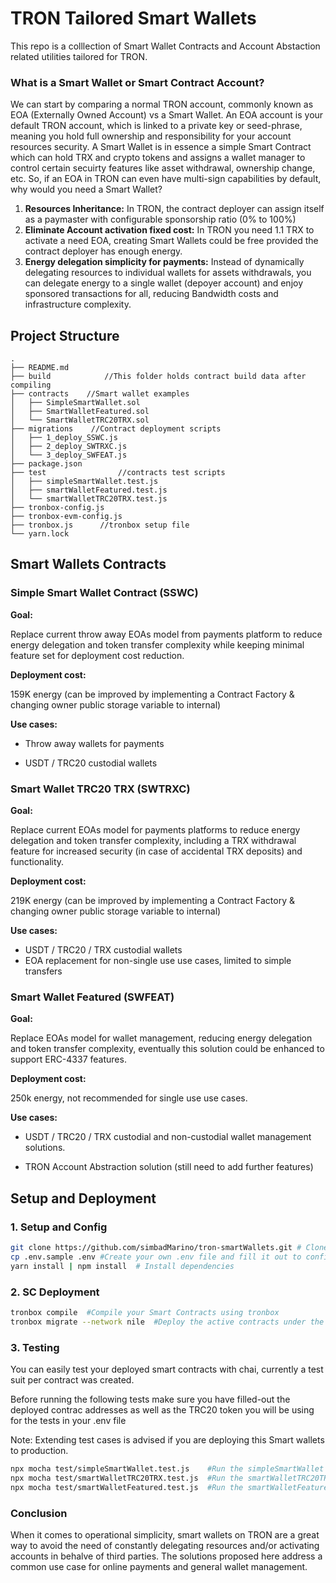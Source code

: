 # TRON Tailored Smart Wallets

This repo is a colllection of Smart Wallet Contracts and Account Abstaction related utilities tailored for TRON.

### What is a Smart Wallet or Smart Contract Account?

We can start by comparing a normal TRON account, commonly known as EOA (Externally Owned Account) vs a Smart Wallet.
An EOA account is your default TRON account, which is linked to a private key or seed-phrase, meaning you hold full ownership and responsibility for your account resources security.
A Smart Wallet is in essence a simple Smart Contract which can hold TRX and crypto tokens and assigns a wallet manager to control certain secuirty features like asset withdrawal, ownership change, etc.
So, if an EOA in TRON can even have multi-sign capabilities by default, why would you need a Smart Wallet?

1. **Resources Inheritance:** In TRON, the contract deployer can assign itself as a paymaster with configurable sponsorship ratio (0% to 100%)
2. **Eliminate Account activation fixed cost:** In TRON you need 1.1 TRX to activate a need EOA, creating Smart Wallets could be free provided the contract deployer has enough energy.
3. **Energy delegation simplicity for payments:** Instead of dynamically delegating resources to individual wallets for assets withdrawals, you can delegate energy to a single wallet (depoyer account) and enjoy sponsored transactions for all, reducing Bandwidth costs and infrastructure complexity.

## Project Structure

```
.
├── README.md
├── build            //This folder holds contract build data after compiling
├── contracts    //Smart wallet examples
│   ├── SimpleSmartWallet.sol
│   ├── SmartWalletFeatured.sol
│   └── SmartWalletTRC20TRX.sol
├── migrations    //Contract deployment scripts
│   ├── 1_deploy_SSWC.js
│   ├── 2_deploy_SWTRXC.js
│   └── 3_deploy_SWFEAT.js
├── package.json
├── test                //contracts test scripts
│   ├── simpleSmartWallet.test.js
│   ├── smartWalletFeatured.test.js
│   └── smartWalletTRC20TRX.test.js
├── tronbox-config.js
├── tronbox-evm-config.js
├── tronbox.js      //tronbox setup file
└── yarn.lock
```

## Smart Wallets Contracts

### Simple Smart Wallet Contract (SSWC)

**Goal:**

Replace current throw away EOAs model from payments platform to reduce energy delegation and token transfer complexity while keeping minimal feature set for deployment cost reduction.

**Deployment cost:**

159K energy (can be improved by implementing a Contract Factory & changing owner public storage variable to internal)

**Use cases:**

* Throw away wallets for payments

* USDT / TRC20  custodial wallets

### Smart Wallet TRC20 TRX (SWTRXC)

**Goal:** 

Replace current  EOAs model for payments platforms to reduce energy delegation and token transfer complexity, including a TRX withdrawal feature for increased security (in case of accidental TRX deposits) and functionality.

**Deployment cost:** 

219K energy (can be improved by implementing a Contract Factory & changing owner public storage variable to internal)

**Use cases:**
* USDT / TRC20 / TRX custodial wallets
* EOA replacement for non-single use use cases, limited to simple transfers

### Smart Wallet Featured (SWFEAT)

**Goal:** 

Replace EOAs model for wallet management, reducing energy delegation and token transfer complexity, eventually this solution could be enhanced to support ERC-4337 features.

**Deployment cost:** 

250k energy, not recommended for single use use cases.

**Use cases:**

* USDT / TRC20 / TRX custodial and non-custodial wallet management solutions.

* TRON Account Abstraction solution (still need to add further features)

## Setup and Deployment

### 1. Setup and Config

```bash
git clone https://github.com/simbadMarino/tron-smartWallets.git # Clone this repo
cp .env.sample .env #Create your own .env file and fill it out to configure deployment environment
yarn install | npm install  # Install dependencies
```

### 2. SC Deployment

```bash
tronbox compile  #Compile your Smart Contracts using tronbox
tronbox migrate --network nile  #Deploy the active contracts under the migrations directory, modify the prefered deployment network as needed
```

### 3. Testing

You can easily test your deployed smart contracts with chai, currently a test suit per contract was created.

Before running the following tests make sure you have filled-out the deployed contrac addresses as well as the TRC20 token you will be using for the tests in your .env file

Note: Extending test cases is advised if you are deploying this Smart wallets to production.

```bash
npx mocha test/simpleSmartWallet.test.js    #Run the simpleSmartWallet contract test suit 
npx mocha test/smartWalletTRC20TRX.test.js  #Run the smartWalletTRC20TRX contract test suit
npx mocha test/smartWalletFeatured.test.js  #Run the smartWalletFeatured contract test suit
```

### Conclusion

When it comes to operational simplicity, smart wallets on TRON are a great way to avoid the need of constantly delegating resources and/or activating accounts in behalve of third parties. The solutions proposed here address a common use case for online payments and general wallet management.
